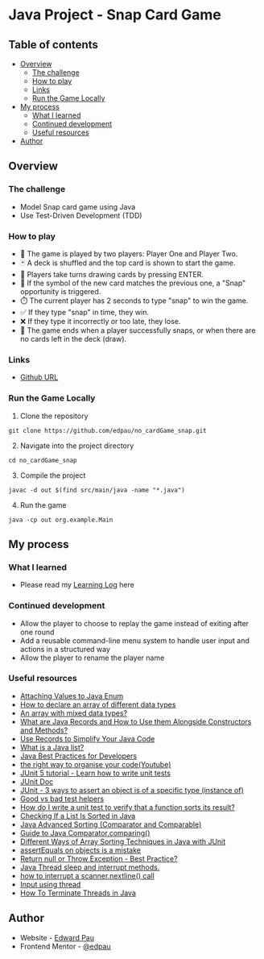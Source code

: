 # Java Project - Snap Card Game

## Table of contents

- [Overview](#overview)
  - [The challenge](#the-challenge)
  - [How to play](#how-to-play)
  - [Links](#links)
  - [Run the Game Locally](#run-the-game-locally)
- [My process](#my-process)
  - [What I learned](#what-i-learned)
  - [Continued development](#continued-development)
  - [Useful resources](#useful-resources)
- [Author](#author)

## Overview

### The challenge

- Model Snap card game using Java
- Use Test-Driven Development (TDD)


### How to play
- 👥 The game is played by two players: Player One and Player Two.
- 🃏 A deck is shuffled and the top card is shown to start the game.
- 🔁 Players take turns drawing cards by pressing ENTER.
- 📣 If the symbol of the new card matches the previous one, a "Snap" opportunity is triggered.
- ⏱️ The current player has 2 seconds to type "snap" to win the game.
- ✅ If they type "snap" in time, they win.
- ❌ If they type it incorrectly or too late, they lose.
- 🏁 The game ends when a player successfully snaps, or when there are no cards left in the deck (draw).

### Links
- [Github URL](https://github.com/edpau/no_cardGame_snap/blob/main/src/main/java/org/example/card/Card.java)

### Run the Game Locally
1. Clone the repository
```
git clone https://github.com/edpau/no_cardGame_snap.git
```

2. Navigate into the project directory
```
cd no_cardGame_snap
```

3. Compile the project
```
javac -d out $(find src/main/java -name "*.java")
```

4. Run the game
```
java -cp out org.example.Main
```


## My process

### What I learned
- Please read my [Learning Log](./docs/LEARNING.md) here

### Continued development
- Allow the player to choose to replay the game instead of exiting after one round
- Add a reusable command-line menu system to handle user input and actions in a structured way
- Allow the player to rename the player name


### Useful resources
- [Attaching Values to Java Enum](https://www.baeldung.com/java-enum-values)
- [How to declare an array of different data types ](https://stackoverflow.com/questions/16363547/how-to-declare-an-array-of-different-data-types)
- [An array with mixed data types?](https://www.reddit.com/r/learnjava/comments/e8yygq/an_array_with_mixed_data_types/)
- [What are Java Records and How to Use them Alongside Constructors and Methods?](https://www.geeksforgeeks.org/what-are-java-records-and-how-to-use-them-alongside-constructors-and-methods/)
- [Use Records to Simplify Your Java Code](https://www.codementor.io/@noelkamphoa/use-records-to-simplify-your-java-code-2j9tv56b64)
- [What is a Java list?](https://www.ionos.co.uk/digitalguide/websites/web-development/java-list/)
- [Java Best Practices for Developers](https://www.tatvasoft.com/blog/java-best-practices/)
- [the right way to organise your code(Youtube)](https://www.youtube.com/watch?v=DoK3-9V5HRE)
- [JUnit 5 tutorial - Learn how to write unit tests](https://www.vogella.com/tutorials/JUnit/article.html)
- [JUnit Doc](https://junit.org/junit5/docs/current/user-guide/#overview)
- [JUnit - 3 ways to assert an object is of a specific type (instance of)](https://www.codejava.net/testing/junit-assert-instance-of)
- [Good vs bad test helpers](https://marcingryszko.medium.com/good-vs-bad-test-helpers-62d552004bc5)
- [How do I write a unit test to verify that a function sorts its result?](https://stackoverflow.com/questions/17687349/how-do-i-write-a-unit-test-to-verify-that-a-function-sorts-its-result)
- [Checking If a List Is Sorted in Java](https://www.baeldung.com/java-check-if-list-sorted)
- [Java Advanced Sorting (Comparator and Comparable)](https://www.w3schools.com/java/java_advanced_sorting.asp)
- [Guide to Java Comparator.comparing()](https://www.baeldung.com/java-8-comparator-comparing)
- [Different Ways of Array Sorting Techniques in Java with JUnit](https://www.geeksforgeeks.org/different-ways-of-array-sorting-techniques-in-java-with-junit/)
- [assertEquals on objects is a mistake](https://rightmove.blog/assertequals-on-objects-is-a-mistake/)
- [Return null or Throw Exception - Best Practice?](https://chrisshennan.com/blog/return-null-or-throw-exception-best-practice#:~:text=As%20returning%20null%20doesn%27t,a%20variety%20of%20different%20ways.)
- [Java Thread sleep and interrupt methods.](https://samedesilva.medium.com/java-thread-sleep-and-interrupt-methods-3850e6201169)
- [how to interrupt a scanner.nextline() call](https://stackoverflow.com/questions/12803151/how-to-interrupt-a-scanner-nextline-)
- [Input using thread](https://stackoverflow.com/questions/37135654/input-using-thread)
- [How To Terminate Threads in Java](https://oliverbo.medium.com/how-to-terminate-threads-in-java-30882227947a)

## Author
- Website - [Edward Pau](https://www.edpau.me)
- Frontend Mentor - [@edpau](https://www.frontendmentor.io/profile/edpau)